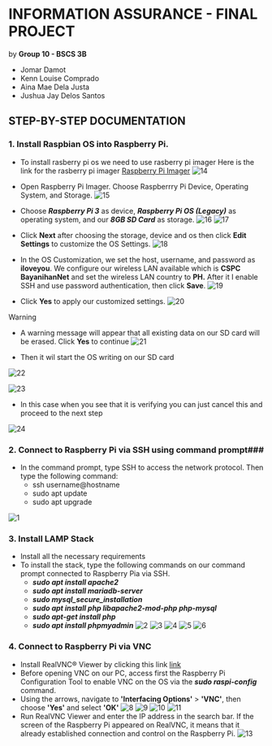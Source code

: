 # INFORMATION ASSURANCE - FINAL PROJECT
by **Group 10 - BSCS 3B**
- Jomar Damot
- Kenn Louise Comprado
- Aina Mae Dela Justa
- Jushua Jay Delos Santos

## STEP-BY-STEP DOCUMENTATION 



### 1. Install Raspbian OS into Raspberry Pi. ###

 - To install rasberry pi os we need to use rasberry pi imager
 Here is the link for the rasberry pi imager [Raspberry Pi Imager](https://www.raspberrypi.com/software/)
 ![14](https://github.com/Jommmmmmm/jo/blob/main/14.png)

 - Open Raspberry Pi Imager. Choose Raspberrry Pi Device, Operating System, and Storage.
 ![15](https://github.com/Jommmmmmm/jo/blob/main/15.png)

 - Choose **_Raspberry Pi 3_** as device, **_Raspberry Pi OS (Legacy)_** as operating system, and our **_8GB SD Card_** as storage.
 ![16](https://github.com/Jommmmmmm/jo/blob/main/16.png)
 ![17](https://github.com/Jommmmmmm/jo/blob/main/17.png)

 -  Click **Next** after choosing the storage, device and os then click **Edit Settings** to customize the OS Settings.
 ![18](https://github.com/Jommmmmmm/jo/blob/main/18.png)

 - In the OS Customization, we set the host, username, and password as **iloveyou**. We configure our wireless LAN available which is **CSPC BayanihanNet** and set the wireless LAN   country to **PH.** After it I enable SSH and use password authentication, then click **Save**.
 ![19](https://github.com/Jommmmmmm/jo/blob/main/19.png)

 - Click **Yes** to apply our customized settings.
   ![20](https://github.com/Jommmmmmm/jo/blob/main/20.png)

 > [!WARNING]
 - A warning message will appear that all existing data on our SD card will be erased. Click **Yes** to continue
  ![21](https://github.com/Jommmmmmm/jo/blob/main/21.png)

 - Then it wil start the OS writing on our SD card 

![22](https://github.com/Jommmmmmm/jo/blob/main/22.png)

![23](https://github.com/Jommmmmmm/jo/blob/main/23.png)

 - In this case when you see that it is verifying you can just cancel this and proceed to the next step
  
![24](https://github.com/Jommmmmmm/jo/blob/main/24.png)

### 2. Connect to Raspberry Pi via SSH using command prompt###
 - In the command prompt, type SSH to access the network protocol. Then type the following command:
   - ssh username@hostname
   - sudo apt update
   - sudo apt upgrade
     
 ![1](https://github.com/Jommmmmmm/jo/blob/main/1.png)

### 3. Install LAMP Stack
 - Install all the necessary requirements
 - To install the stack, type the following commands on our command prompt connected to Raspberry Pia via SSH.
   + **_sudo apt install apache2_**
   + **_sudo apt install mariadb-server_**
   + **_sudo mysql_secure_installation_**
   + **_sudo apt install php libapache2-mod-php php-mysql_**
   + **_sudo apt-get install php_**
   + **_sudo apt install phpmyadmin_**
     ![2](https://github.com/Jommmmmmm/jo/blob/main/2.png)
     ![3](https://github.com/Jommmmmmm/jo/blob/main/3.png)
     ![4](https://github.com/Jommmmmmm/jo/blob/main/4.png)
     ![5](https://github.com/Jommmmmmm/jo/blob/main/5.png)
     ![6](https://github.com/Jommmmmmm/jo/blob/main/6.png)
     

### 4. Connect to Raspberry Pi via VNC
 - Install RealVNC® Viewer by clicking this link [link](https://www.realvnc.com/en/connect/download/viewer/)
 - Before opening VNC on our PC, access first the Raspberry Pi Configuration Tool to enable VNC on the OS via the **_sudo raspi-config_** command.
 - Using the arrows, navigate to **'Interfacing Options'** > **'VNC'**, then choose **'Yes'** and select **'OK'** 
    ![8](https://github.com/Jommmmmmm/jo/blob/main/8.png)
    ![9](https://github.com/Jommmmmmm/jo/blob/main/9.png)
    ![10](https://github.com/Jommmmmmm/jo/blob/main/10.png)
    ![11](https://github.com/Jommmmmmm/jo/blob/main/11.png)
- Run RealVNC Viewer and enter the IP address in the search bar. If the screen of the Raspberry Pi appeared on RealVNC, it means that it already established connection and control on the Raspberry Pi. 
   ![13](https://github.com/Jommmmmmm/jo/blob/main/13.png)
